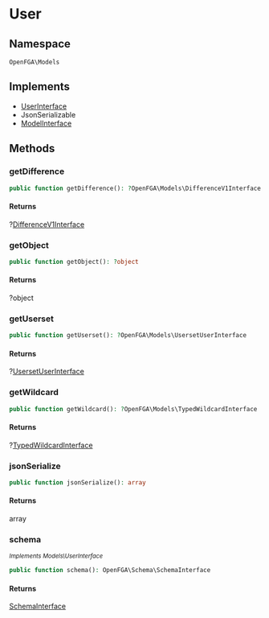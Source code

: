 # User


## Namespace
`OpenFGA\Models`

## Implements
* [UserInterface](Models/UserInterface.md)
* JsonSerializable
* [ModelInterface](Models/ModelInterface.md)



## Methods
### getDifference


```php
public function getDifference(): ?OpenFGA\Models\DifferenceV1Interface
```



#### Returns
?[DifferenceV1Interface](Models/DifferenceV1Interface.md)

### getObject


```php
public function getObject(): ?object
```



#### Returns
?object

### getUserset


```php
public function getUserset(): ?OpenFGA\Models\UsersetUserInterface
```



#### Returns
?[UsersetUserInterface](Models/UsersetUserInterface.md)

### getWildcard


```php
public function getWildcard(): ?OpenFGA\Models\TypedWildcardInterface
```



#### Returns
?[TypedWildcardInterface](Models/TypedWildcardInterface.md)

### jsonSerialize


```php
public function jsonSerialize(): array
```



#### Returns
array

### schema

*<small>Implements Models\UserInterface</small>*  

```php
public function schema(): OpenFGA\Schema\SchemaInterface
```



#### Returns
[SchemaInterface](Schema/SchemaInterface.md)

